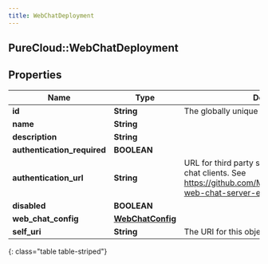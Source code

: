 ```yaml
---
title: WebChatDeployment
---
```

## PureCloud::WebChatDeployment

## Properties

|Name | Type | Description | Notes|
|------------ | ------------- | ------------- | -------------|
| **id** | **String** | The globally unique identifier for the object. | [optional] |
| **name** | **String** |  | [optional] |
| **description** | **String** |  | [optional] |
| **authentication_required** | **BOOLEAN** |  | [optional] |
| **authentication_url** | **String** | URL for third party service authenticating web chat clients. See https://github.com/MyPureCloud/authenticated-web-chat-server-examples | [optional] |
| **disabled** | **BOOLEAN** |  | [optional] |
| **web_chat_config** | [**WebChatConfig**](WebChatConfig.html) |  | [optional] |
| **self_uri** | **String** | The URI for this object | [optional] |
{: class="table table-striped"}


